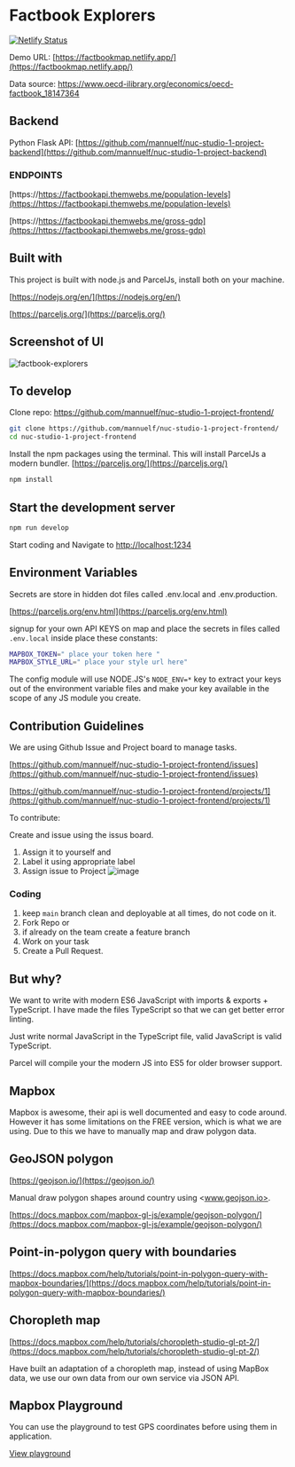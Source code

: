 # Factbook Explorers

[![Netlify Status](https://api.netlify.com/api/v1/badges/08774c59-b11d-472f-ab13-c6c1fad99484/deploy-status)](https://app.netlify.com/sites/factbookmap/deploys)

Demo URL: [https://factbookmap.netlify.app/](https://factbookmap.netlify.app/)

Data source: <https://www.oecd-ilibrary.org/economics/oecd-factbook_18147364>

## Backend

Python Flask API: [https://github.com/mannuelf/nuc-studio-1-project-backend](https://github.com/mannuelf/nuc-studio-1-project-backend)

### ENDPOINTS

[https://https://factbookapi.themwebs.me/population-levels](https://https://factbookapi.themwebs.me/population-levels)

[https://https://factbookapi.themwebs.me/gross-gdp](https://https://factbookapi.themwebs.me/gross-gdp)

## Built with

This project is built with node.js and ParcelJs, install both on your machine.

[https://nodejs.org/en/](https://nodejs.org/en/)

[https://parceljs.org/](https://parceljs.org/)

## Screenshot of UI

![factbook-explorers](https://user-images.githubusercontent.com/210504/116806980-da0d0b80-ab30-11eb-9f1e-91d1254ea3e2.png)

## To develop

Clone repo: <https://github.com/mannuelf/nuc-studio-1-project-frontend/>

```bash
git clone https://github.com/mannuelf/nuc-studio-1-project-frontend/
cd nuc-studio-1-project-frontend
```

Install the npm packages using the terminal. This will install ParcelJs a modern bundler. [https://parceljs.org/](https://parceljs.org/)

```bash
npm install
```

## Start the development server

```bash
npm run develop
```

Start coding and Navigate to [http://localhost:1234](http://localhost:1234)

## Environment Variables

Secrets are store in hidden dot files called .env.local and .env.production.

[https://parceljs.org/env.html](https://parceljs.org/env.html)

signup for your own API KEYS on map and place the secrets in files called `.env.local` inside place these constants:

```bash
MAPBOX_TOKEN=" place your token here "
MAPBOX_STYLE_URL=" place your style url here"
```

The config module will use NODE.JS's `NODE_ENV=*` key to extract your keys out of the environment variable files and make your key available in the scope of any JS module you create.

## Contribution Guidelines

We are using Github Issue and Project board to manage tasks.

[https://github.com/mannuelf/nuc-studio-1-project-frontend/issues](https://github.com/mannuelf/nuc-studio-1-project-frontend/issues)

[https://github.com/mannuelf/nuc-studio-1-project-frontend/projects/1](https://github.com/mannuelf/nuc-studio-1-project-frontend/projects/1)

To contribute:

Create and issue using the issus board.

1. Assign it to yourself and
2. Label it using appropriate label
3. Assign issue to Project
![image](https://user-images.githubusercontent.com/210504/116896362-766c0680-ac34-11eb-91f1-7fb7928bbd3c.png)

### Coding

1. keep `main` branch clean and deployable at all times, do not code on it.
2. Fork Repo or
3. if already on the team create a feature branch
4. Work on your task
5. Create a Pull Request.

## But why?

We want to write with modern ES6 JavaScript with imports & exports + TypeScript. I have made the files TypeScript so that we can get better error linting.

Just write normal JavaScript in the TypeScript file, valid JavaScript is valid TypeScript.

Parcel will compile your the modern JS into ES5 for older browser support.

## Mapbox

Mapbox is awesome, their api is well documented and easy to code around. However it has some limitations on the FREE version, which is what we are using. Due to this we have to manually map and draw polygon data.

## GeoJSON polygon

[https://geojson.io/](https://geojson.io/)

Manual draw polygon shapes around country using <www.geojson.io>.

[https://docs.mapbox.com/mapbox-gl-js/example/geojson-polygon/](https://docs.mapbox.com/mapbox-gl-js/example/geojson-polygon/)

## Point-in-polygon query with boundaries

[https://docs.mapbox.com/help/tutorials/point-in-polygon-query-with-mapbox-boundaries/](https://docs.mapbox.com/help/tutorials/point-in-polygon-query-with-mapbox-boundaries/)

## Choropleth map

[https://docs.mapbox.com/help/tutorials/choropleth-studio-gl-pt-2/](https://docs.mapbox.com/help/tutorials/choropleth-studio-gl-pt-2/)

Have built an adaptation of a choropleth map, instead of using MapBox data, we use our own data from our own service via JSON API.

## Mapbox Playground

You can use the playground to test GPS coordinates before using them in application.

[View playground](https://docs.mapbox.com/search-playground/#{%22url%22:%22%22,%22index%22:%22mapbox.places%22,%22approx%22:true,%22staging%22:false,%22onCountry%22:true,%22onWorldview%22:true,%22onType%22:true,%22onProximity%22:true,%22onBBOX%22:true,%22onLimit%22:true,%22onLanguage%22:true,%22countries%22:[],%22worldviews%22:[],%22proximity%22:%22%22,%22typeToggle%22:{%22country%22:false,%22region%22:false,%22district%22:false,%22postcode%22:false,%22locality%22:false,%22place%22:false,%22neighborhood%22:false,%22address%22:false,%22poi%22:false},%22types%22:[],%22bbox%22:%22%22,%22limit%22:%22%22,%22autocomplete%22:true,%22languages%22:[],%22languageStrict%22:false,%22onDebug%22:false,%22selectedLayer%22:%22%22,%22debugClick%22:{},%22localsearch%22:false,%22query%22:%22Norway%22})
